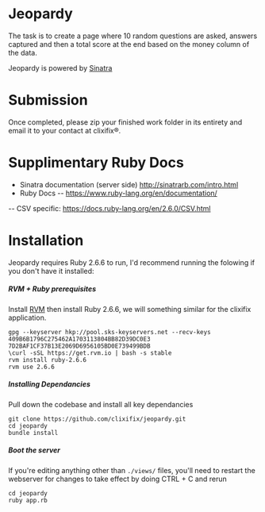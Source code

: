 # Jeopardy

The task is to create a page where 10 random questions are asked, answers captured and then a total score at the end based on the money column of the data.

Jeopardy is powered by [Sinatra](http://sinatrarb.com/)

# Submission

Once completed, please zip your finished work folder in its entirety and email it to your contact at clixifix®.

# Supplimentary Ruby Docs
  - Sinatra documentation (server side) http://sinatrarb.com/intro.html
  - Ruby Docs
  -- https://www.ruby-lang.org/en/documentation/

  -- CSV specific: https://docs.ruby-lang.org/en/2.6.0/CSV.html


# Installation

Jeopardy requires Ruby 2.6.6 to run, I'd recommend running the folowing if you don't have it installed:

##### RVM + Ruby prerequisites
Install [RVM](https://rvm.io/rvm/install) then install Ruby 2.6.6, we will something similar for the clixifix application.
```
gpg --keyserver hkp://pool.sks-keyservers.net --recv-keys 409B6B1796C275462A1703113804BB82D39DC0E3 7D2BAF1CF37B13E2069D6956105BD0E739499BDB
\curl -sSL https://get.rvm.io | bash -s stable
rvm install ruby-2.6.6
rvm use 2.6.6
```

##### Installing Dependancies
Pull down the codebase and install all key dependancies
```
git clone https://github.com/clixifix/jeopardy.git
cd jeopardy
bundle install
```


##### Boot the server
If you're editing anything other than `./views/` files, you'll need to restart the webserver for changes to take effect by doing CTRL + C and rerun
```
cd jeopardy
ruby app.rb
```

